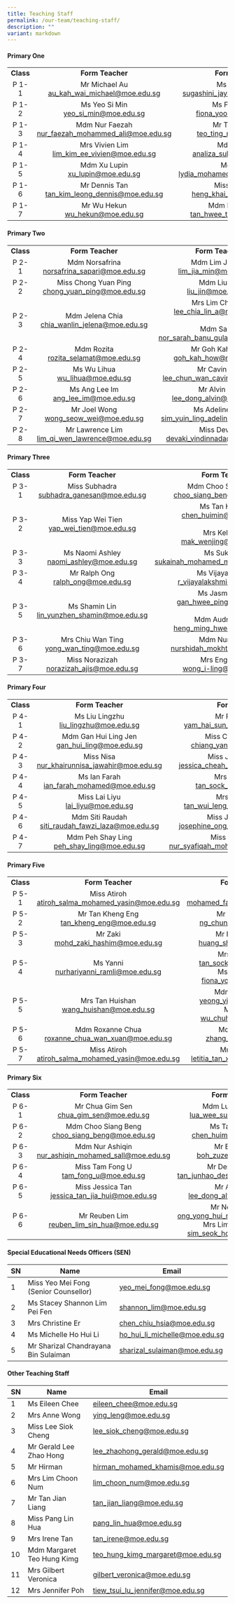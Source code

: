 ```yaml
---
title: Teaching Staff
permalink: /our-team/teaching-staff/
description: ""
variant: markdown
---
```

#### Primary One

||||
|:---:|:---:|:---:|
| **Class** | **Form Teacher** | **Form Teacher** |
| P 1-1 | Mr Michael Au <br> [au_kah_wai_michael@moe.edu.sg](mailto:au_kah_wai_michael@moe.edu.sg)  | Ms Sugashini <br>  [sugashini_jayabalan@moe.edu.sg](mailto:sugashini_jayabalan@moe.edu.sg)  |
| P 1-2 | Ms Yeo Si Min<br>  [yeo_si_min@moe.edu.sg](mailto:yeo_si_min@moe.edu.sg)  | Ms Fiona Yoong <br>  [fiona_yoong@moe.edu.sg](mailto:fiona_yoong@moe.edu.sg)  |
| P 1-3 |   Mdm Nur Faezah <br> [nur_faezah_mohammed_ali@moe.edu.sg](mailto:nur_faezah_mohammed_ali@moe.edu.sg)  | Mr Teo Ting Rui <br> [teo_ting_rui@moe.edu.sg](mailto:teo_ting_rui@moe.edu.sg)   |
| P 1-4 | Mrs Vivien Lim <br>  [lim_kim_ee_vivien@moe.edu.sg](mailto:lim_kim_ee_vivien@moe.edu.sg)  | Mdm Analiza<br>[analiza_suboh@moe.edu.sg](mailto:analiza_suboh@moe.edu.sg)  |
| P 1-5 |   Mdm Xu Lupin <br> [xu_lupin@moe.edu.sg](mailto:xu_lupin@moe.edu.sg)  |   Mdm Lydia <br> [lydia_mohamed_yacob@moe.edu.sg](mailto:lydia_mohamed_yacob@moe.edu.sg)  |
|  P 1-6  | Mr Dennis Tan  <br> [tan_kim_leong_dennis@moe.edu.sg](mailto:tan_kim_leong_dennis@moe.edu.sg)  | Miss Lith Heng<br> [heng_khai_yee@moe.edu.sg](mailto:heng_khai_yee@moe.edu.sg)  |
|  P 1-7  | Mr Wu Hekun <br> [wu_hekun@moe.edu.sg](mailto:wu_hekun@moe.edu.sg) | Mdm Rosalind Tan <br>[tan_hwee_tiang@moe.edu.sg](mailto:tan_hwee_tiang@moe.edu.sg)   |




#### Primary Two

||||
|:---:|:---:|:---:|
| **Class** | **Form Teacher** | **Form Teacher** |
| P 2-1 | Mdm Norsafrina <br> [norsafrina_sapari@moe.edu.sg](mailto:norsafrina_sapari@moe.edu.sg)  | Mdm Lim Jia Min <br> [lim_jia_min@moe.edu.sg](mailto:lim_jia_min@moe.edu.sg)  |
| P 2-2 | Miss Chong Yuan Ping <br> [chong_yuan_ping@moe.edu.sg](mailto:chong_yuan_ping@moe.edu.sg)  | Mdm Liu Jin <br>  [liu_jin@moe.edu.sg](mailto:liu_jin@moe.edu.sg)    |
| P 2-3 |   Mdm Jelena Chia <br>  [chia_wanlin_jelena@moe.edu.sg](mailto:chia_wanlin_jelena@moe.edu.sg)  | Mrs Lim Chia Lin<br> [lee_chia_lin_a@moe.edu.sg](mailto:lee_chia_lin_a@moe.edu.sg)<br><br> Mdm Sarah<br> [nor_sarah_banu_gulam@moe.edu.sg](mailto:nor_sarah_banu_gulam@moe.edu.sg)  |
| P 2-4 | Mdm Rozita <br> [rozita_selamat@moe.edu.sg](mailto:rozita_selamat@moe.edu.sg)   |  Mr Goh Kah How <br> [goh_kah_how@moe.edu.sg](mailto:goh_kah_how@moe.edu.sg)  |
| P 2-5 | Ms Wu Lihua  <br> [wu_lihua@moe.edu.sg](mailto:wu_lihua@moe.edu.sg) | Mr Cavin Lee  <br> [lee_chun_wan_cavin@moe.edu.sg](mailto:lee_chun_wan_cavin@moe.edu.sg)  |
| P 2-6  |  Ms Ang Lee Im <br>  [ang_lee_im@moe.edu.sg](mailto:ang_lee_im@moe.edu.sg) | Mr Alvin Lee <br>  [lee_dong_alvin@moe.edu.sg](mailto:lee_dong_alvin@moe.edu.sg) |
| P 2-7 | Mr Joel Wong <br>  [wong_seow_wei@moe.edu.sg](mailto:wong_seow_wei@moe.edu.sg)   | Ms Adeline Sim  <br> [sim_yuin_ling_adeline@moe.edu.sg](mailto:sim_yuin_ling_adeline@moe.edu.sg)  |
| P 2-8 | Mr Lawrence Lim  <br> [lim_qi_wen_lawrence@moe.edu.sg](mailto:lim_qi_wen_lawrence@moe.edu.sg)   | Miss Devaki <br> [devaki_vindinnada@moe.edu.sg](mailto:devaki_vindinnada@moe.edu.sg) |



#### Primary Three

||||
|:---:|:---:|:---:|
| **Class** | **Form Teacher** | **Form Teacher** |
| P 3-1  | Miss Subhadra <br> [subhadra_ganesan@moe.edu.sg](mailto:subhadra_ganesan@moe.edu.sg)  | Mdm Choo Siang Beng <br> [choo_siang_beng@moe.edu.sg](mailto:choo_siang_beng@moe.edu.sg) |
| P 3-2 | Miss Yap Wei Tien <br> [yap_wei_tien@moe.edu.sg](mailto:yap_wei_tien@moe.edu.sg) | Ms Tan Hui Min <br> [chen_huimin@moe.edu.sg](mailto:chen_huimin@moe.edu.sg)<br><br>Mrs Kelly Lim <br> [mak_wenjing@moe.edu.sg](mailto:mak_wenjing@moe.edu.sg) |
| P 3-3 | Ms Naomi Ashley <br> [naomi_ashley@moe.edu.sg](mailto:naomi_ashley@moe.edu.sg)   | Ms Sukainah <br>  [sukainah_mohamed_mohsen@moe.edu.sg](mailto:sukainah_mohamed_mohsen@moe.edu.sg)    |
| P 3-4 | Mr Ralph Ong <br> [ralph_ong@moe.edu.sg](mailto:ralph_ong@moe.edu.sg) | Ms Vijayalakshmi <br> [r_vijayalakshmi@moe.edu.sg](mailto:r_vijayalakshmi@moe.edu.sg) |
| P 3-5 | Ms Shamin Lin <br> [lin_yunzhen_shamin@moe.edu.sg](mailto:lin_yunzhen_shamin@moe.edu.sg) | Ms Jasmine Gan <br> [gan_hwee_ping@moe.edu.sg](mailto:gan_hwee_ping@moe.edu.sg)<br><br>Mdm Audrey Heng <br> [heng_ming_hwee@moe.edu.sg](mailto:heng_ming_hwee@moe.edu.sg) 
| P 3-6 | Mrs Chiu Wan Ting <br> [yong_wan_ting@moe.edu.sg](mailto:yong_wan_ting@moe.edu.sg)   | Mdm Nurshidah  <br>  [nurshidah_mokhtar@moe.edu.sg](mailto:nurshidah_mokhtar@moe.edu.sg) |
|P 3-7 | Miss Norazizah <br> [norazizah_ajis@moe.edu.sg](mailto:norazizah_ajis@moe.edu.sg)   | Mrs Eng I-Ling <br>  [wong_i-ling@moe.edu.sg](mailto:wong_i-ling@moe.edu.sg) |

#### Primary Four

||||
|:---:|:---:|:---:|
| **Class** | **Form Teacher** | **Form Teacher** |
| P 4-1 | Ms Liu Lingzhu <br> [liu_lingzhu@moe.edu.sg](mailto:liu_lingzhu@moe.edu.sg)  | Mr Francis Yam  <br>[yam_hai_sun_francis@moe.edu.sg](mailto:yam_hai_sun_francis@moe.edu.sg)  |
| P 4-2 | Mdm Gan Hui Ling Jen<br> [gan_hui_ling@moe.edu.sg](mailto:gan_hui_ling@moe.edu.sg)  | Miss Chiang Yan Sing<br> [chiang_yan_sing@moe.edu.sg](mailto:chiang_yan_sing@moe.edu.sg)  |
| P 4-3 |  Miss Nisa <br> [nur_khairunnisa_jawahir@moe.edu.sg](mailto:nur_khairunnisa_jawahir@moe.edu.sg)  |  Miss Jessica Cheah <br> [jessica_cheah_jeay_sye@moe.edu.sg](mailto:jessica_cheah_jeay_sye@moe.edu.sg)  |
|  P 4-4 | Ms Ian Farah <br> [ian_farah_mohamed@moe.edu.sg](mailto:ian_farah_mohamed@moe.edu.sg) |    Mrs Ashley Mak <br> [tan_sock_kee@moe.edu.sg](mailto:tan_sock_kee@moe.edu.sg)  |
|  P 4-5  | Miss Lai Liyu <br> [lai_liyu@moe.edu.sg](mailto:lai_liyu@moe.edu.sg)  | Mrs Simon Foo <br> [tan_wui_leng_wendy@moe.edu.sg](mailto:tan_wui_leng_wendy@moe.edu.sg)  |
| P 4-6 | Mdm Siti Raudah <br> [siti_raudah_fawzi_laza@moe.edu.sg](mailto:siti_raudah_fawzi_laza@moe.edu.sg)  | Miss Josephine Ong  <br> [josephine_ong_yan_ting@moe.edu.sg](mailto:josephine_ong_yan_ting@moe.edu.sg)  |
|P 4-7 | Mdm Peh Shay Ling<br> [peh_shay_ling@moe.edu.sg](mailto:peh_shay_ling@moe.edu.sg)  | Miss Nur Syafiqah  <br> [nur_syafiqah_mohamed_shah@moe.edu.sg](mailto:nur_syafiqah_mohamed_shah@moe.edu.sg)  |


#### Primary Five

||||
|:---:|:---:|:---:|
| **Class** | **Form Teacher** | **Form Teacher** |
| P 5-1 | Miss Atiroh <br>  [atiroh_salma_mohamed_yasin@moe.edu.sg](mailto:atiroh_salma_mohamed_yasin@moe.edu.sg)  |  Mr Faizan <br> [mohamed_faizan_juli@moe.edu.sg](mailto:mohamed_faizan_juli@moe.edu.sg)   |
| P 5-2 | Mr Tan Kheng Eng <br> [tan_kheng_eng@moe.edu.sg](mailto:tan_kheng_eng@moe.edu.sg)  | Mr Ng Chun Hao <br> [ng_chun_hao@moe.edu.sg](mailto:ng_chun_hao@moe.edu.sg)  |
|  P 5-3  | Mr Zaki <br>  [mohd_zaki_hashim@moe.edu.sg](mailto:mohd_zaki_hashim@moe.edu.sg)   | Mr Huang Shihao <br>[huang_shihao@moe.edu.sg](mailto:huang_shihao@moe.edu.sg)   |
|  P 5-4  |   Ms Yanni <br> [nurhariyanni_ramli@moe.edu.sg](mailto:nurhariyanni_ramli@moe.edu.sg)  | Mrs Ashley Mak <br> [tan_sock_kee@moe.edu.sg](mailto:tan_sock_kee@moe.edu.sg)<br> Ms Fiona Yoong <br> [fiona_yoong@moe.edu.sg](mailto:fiona_yoong@moe.edu.sg)  |
| P 5-5 | Mrs Tan Huishan <br> [wang_huishan@moe.edu.sg](mailto:wang_huishan@moe.edu.sg)   | Mdm Yeong Yimei <br>   [yeong_yi_mei@moe.edu.sg](mailto:yeong_yi_mei@moe.edu.sg) <br> Mr John Wu <br>   [wu_chuheng@moe.edu.sg](mailto:wu_chuheng@moe.edu.sg)   |
| P 5-6 |  Mdm Roxanne Chua <br> [roxanne_chua_wan_xuan@moe.edu.sg](mailto:roxanne_chua_wan_xuan@moe.edu.sg)  | Mdm Zhang Lei <br>  [zhang_lei@moe.edu.sg](mailto:zhang_lei@moe.edu.sg) |
| P 5-7 | Miss Atiroh <br>  [atiroh_salma_mohamed_yasin@moe.edu.sg](mailto:atiroh_salma_mohamed_yasin@moe.edu.sg)  | Mrs Letitia Lim <br> [letitia_tan_xiu_xian@moe.edu.sg](mailto:letitia_tan_xiu_xian@moe.edu.sg)  || 

#### Primary Six

||||
|:---:|:---:|:---:|
| **Class** | **Form Teacher** | **Form Teacher** |
| P 6-1 | Mr Chua Gim Sen <br>  [chua_gim_sen@moe.edu.sg](mailto:chua_gim_sen@moe.edu.sg)  | Mdm Lua Wee Suan <br> [lua_wee_suan@moe.edu.sg](mailto:lua_wee_suan@moe.edu.sg) <br>   |
|  P 6-2  | Mdm Choo Siang Beng <br>  [choo_siang_beng@moe.edu.sg](mailto:choo_siang_beng@moe.edu.sg)   | Ms Tan Hui Min <br> [chen_huimin@moe.edu.sg](mailto:chen_huimin@moe.edu.sg)  |
| P 6-3 | Mdm Nur Ashiqin <br>  [nur_ashiqin_mohamed_sall@moe.edu.sg](mailto:nur_ashiqin_mohamed_sall@moe.edu.sg)  | Mr Boh Zuze<br>[boh_zuze@moe.edu.sg](mailto:boh_zuze@moe.edu.sg)  |
| P 6-4 | Miss Tam Fong U <br> [tam_fong_u@moe.edu.sg](mailto:tam_fong_u@moe.edu.sg)  | Mr Desmond Tan  <br> [tan_junhao_desmond@moe.edu.sg](mailto:tan_junhao_desmond@moe.edu.sg) |
|  P 6-5 | Miss Jessica Tan <br> [jessica_tan_jia_hui@moe.edu.sg](mailto:jessica_tan_jia_hui@moe.edu.sg)   | Mr Alvin Lee <br>  [lee_dong_alvin@moe.edu.sg](mailto:lee_dong_alvin@moe.edu.sg)  |
| P 6-6 |   Mr Reuben Lim <br> [reuben_lim_sin_hua@moe.edu.sg](mailto:reuben_lim_sin_hua@moe.edu.sg)  | Mr Nelson Ong <br>  [ong_yong_hui_nelson@moe.edu.sg](mailto:ong_yong_hui_nelson@moe.edu.sg) <br> Mrs Lim Seok Hong <br>  [sim_seok_hong@moe.edu.sg](mailto:sim_seok_hong@moe.edu.sg) | 


#### Special Educational Needs Officers (SEN)



| SN | Name | Email |
| -------- | -------- | -------- |
| 1 | Miss Yeo Mei Fong (Senior Counsellor)    | [yeo_mei_fong@moe.edu.sg](mailto:yeo_mei_fong@moe.edu.sg)   |  
| 2 | Ms Stacey Shannon Lim Pei Fen   | [shannon_lim@moe.edu.sg](mailto:shannon_lim@moe.edu.sg)   | 
| 3 | Mrs Christine Er   | [chen_chiu_hsia@moe.edu.sg](mailto:chen_chiu_hsia@moe.edu.sg) | 
| 4 | Ms Michelle Ho Hui Li  | [ho_hui_li_michelle@moe.edu.sg](mailto:ho_hui_li_michelle@moe.edu.sg)   | 
| 5 | Mr Sharizal Chandrayana Bin Sulaiman | [sharizal_sulaiman@moe.edu.sg](mailto:sharizal_sulaiman@moe.edu.sg)   | 










#### Other Teaching Staff




| SN | Name | Email |
| -------- | -------- | -------- |
| 1     | Ms Eileen Chee    | [eileen_chee@moe.edu.sg](mailto:eileen_chee@moe.edu.sg)    |
| 2     | Mrs Anne Wong      | [ying_leng@moe.edu.sg](mailto:ying_leng@moe.edu.sg)    |
| 3     | Miss Lee Siok Cheng     | [lee_siok_cheng@moe.edu.sg](mailto:lee_siok_cheng@moe.edu.sg)      |
| 4     | Mr Gerald Lee Zhao Hong     | [lee_zhaohong_gerald@moe.edu.sg](mailto:lee_zhaohong_gerald@moe.edu.sg)      |
| 5     | Mr Hirman    | [hirman_mohamed_khamis@moe.edu.sg](mailto:hirman_mohamed_khamis@moe.edu.sg)      |
| 6     | Mrs Lim Choon Num     | [lim_choon_num@moe.edu.sg ](mailto:lim_choon_num@moe.edu.sg )      |
| 7     | Mr Tan Jian Liang     | [tan_jian_liang@moe.edu.sg](mailto:tan_jian_liang@moe.edu.sg)      |
| 8     | Miss Pang Lin Hua     | [pang_lin_hua@moe.edu.sg](mailto:pang_lin_hua@moe.edu.sg)      |
| 9     | Mrs Irene Tan     | [tan_irene@moe.edu.sg](mailto:tan_irene@moe.edu.sg)      |
| 10     | Mdm Margaret Teo Hung Kimg     | [teo_hung_kimg_margaret@moe.edu.sg](mailto:teo_hung_kimg_margaret@moe.edu.sg)      |
| 11     | Mrs Gilbert Veronica     | [gilbert_veronica@moe.edu.sg](mailto:gilbert_veronica@moe.edu.sg)      |
| 12     | Mrs Jennifer Poh    | [tiew_tsui_lu_jennifer@moe.edu.sg](mailto:tiew_tsui_lu_jennifer@moe.edu.sg)     |